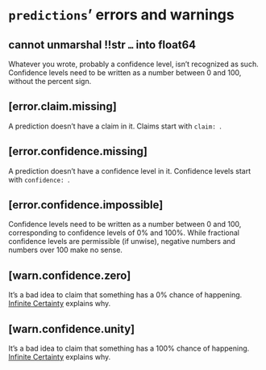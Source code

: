 # `predictions`’ errors and warnings

<!-- markdownlint-disable MD038 -->

## cannot unmarshal !!str `…` into float64

Whatever you wrote, probably a confidence level, isn’t recognized as such. Confidence levels need to be written as a number between 0 and 100, without the percent sign.

## [error.claim.missing]

A prediction doesn’t have a claim in it. Claims start with `claim: `.

## [error.confidence.missing]

A prediction doesn’t have a confidence level in it. Confidence levels start with `confidence: `.

## [error.confidence.impossible]

Confidence levels need to be written as a number between 0 and 100, corresponding to confidence levels of 0% and 100%. While fractional confidence levels are permissible (if unwise), negative numbers and numbers over 100 make no sense.

## [warn.confidence.zero]

It’s a bad idea to claim that something has a 0% chance of happening. [Infinite Certainty][ic] explains why.

## [warn.confidence.unity]

It’s a bad idea to claim that something has a 100% chance of happening. [Infinite Certainty][ic] explains why.

[ic]: https://www.readthesequences.com/Infinite-Certainty
